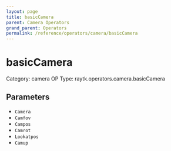 ```yaml
---
layout: page
title: basicCamera
parent: Camera Operators
grand_parent: Operators
permalink: /reference/operators/camera/basicCamera
---
```


# basicCamera

Category: camera
OP Type: raytk.operators.camera.basicCamera



## Parameters

* `Camera`
* `Camfov`
* `Campos`
* `Camrot`
* `Lookatpos`
* `Camup`